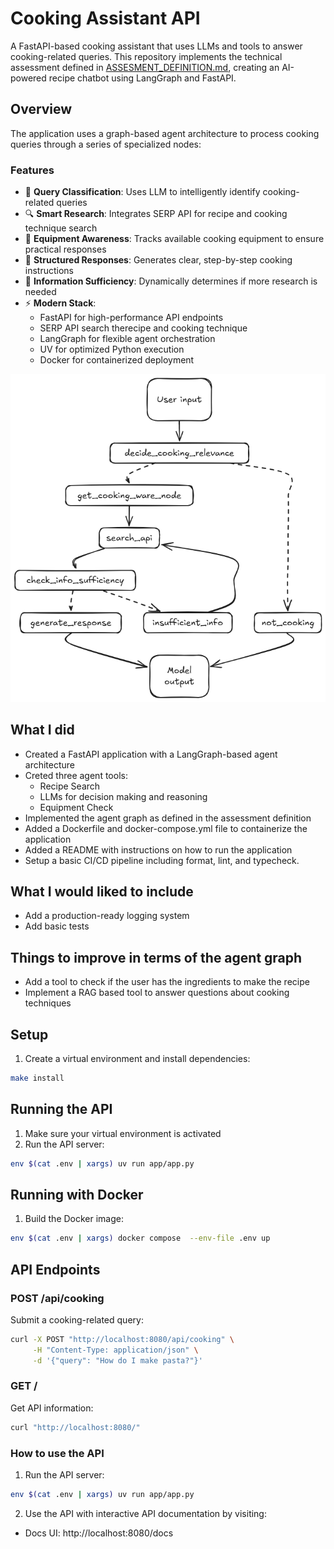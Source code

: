 # Cooking Assistant API

A FastAPI-based cooking assistant that uses LLMs and tools to answer cooking-related queries. This repository implements the technical assessment defined in [ASSESMENT_DEFINITION.md](ASSESMENT_DEFINITION.md), creating an AI-powered recipe chatbot using LangGraph and FastAPI.

## Overview

The application uses a graph-based agent architecture  to process cooking queries through a series of specialized nodes:

### Features
- 🤖 **Query Classification**: Uses LLM to intelligently identify cooking-related queries
- 🔍 **Smart Research**: Integrates SERP API for recipe and cooking technique search
- 🍳 **Equipment Awareness**: Tracks available cooking equipment to ensure practical responses
- 📝 **Structured Responses**: Generates clear, step-by-step cooking instructions
- 🔄 **Information Sufficiency**: Dynamically determines if more research is needed
- ⚡ **Modern Stack**:
  - FastAPI for high-performance API endpoints
  - SERP API search therecipe and cooking technique 
  - LangGraph for flexible agent orchestration
  - UV for optimized Python execution
  - Docker for containerized deployment

![Agent Graph](agent_graph.png)

## What I did

- Created a FastAPI application with a LangGraph-based agent architecture
- Creted three agent tools:
  - Recipe Search
  - LLMs for decision making and reasoning
  - Equipment Check
- Implemented the agent graph as defined in the assessment definition
- Added a Dockerfile and docker-compose.yml file to containerize the application
- Added a README with instructions on how to run the application
- Setup a basic CI/CD pipeline including format, lint, and typecheck.

## What I would liked to include

- Add a production-ready logging system
- Add basic tests

## Things to improve in terms of the agent graph

- Add a tool to check if the user has the ingredients to make the recipe
- Implement a RAG based tool to answer questions about cooking techniques

## Setup

1. Create a virtual environment and install dependencies:
```bash
make install
```

## Running the API

1. Make sure your virtual environment is activated
2. Run the API server:
```bash
env $(cat .env | xargs) uv run app/app.py
```

## Running with Docker

1. Build the Docker image:
```bash
env $(cat .env | xargs) docker compose  --env-file .env up
```

## API Endpoints

### POST /api/cooking
Submit a cooking-related query:
```bash
curl -X POST "http://localhost:8080/api/cooking" \
     -H "Content-Type: application/json" \
     -d '{"query": "How do I make pasta?"}'
```

### GET /
Get API information:
```bash
curl "http://localhost:8080/"
```

### How to use the API

1. Run the API server:
```bash
env $(cat .env | xargs) uv run app/app.py
```

2. Use the API with interactive API documentation by visiting:
- Docs UI: http://localhost:8080/docs

